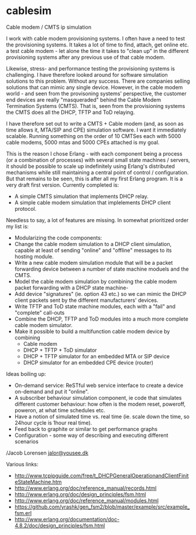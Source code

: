 cablesim
========

Cable modem / CMTS ip simulation

I work with cable modem provisioning systems. I often have a need to test the 
provisioning systems. It takes a lot of time to find, attach, get online etc.
a test cable modem - let alone the time it takes to "clean up" in the 
different provisioning systems after any previous use of that cable modem.

Likewise, stress- and performance testing the provisioning systems is challenging.
I have therefore looked around for software simulation solutions to this problem.
Without any success. There are companies selling solutions that can mimic any
single device. However, in the cable modem world - and seen from the provisoning
systems' perspective, the customer end devices are really "masqueraded" behind
the Cable Modem Termination Systems (CMTS). That is, seen from the provisioning
systems the CMTS does all the DHCP, TFTP and ToD relaying. 

I have therefore set out to write a CMTS + Cable modem (and, as soon as time allows
it, MTA/SIP and CPE) simulation software. I want it immediately scalable. Running
something on the order of 10 CMTSes each with 5000 cable modems, 5000 mtas and
5000 CPEs attached is my goal.

This is the reason I chose Erlang - with each component being a process (or a combination
of processes) with several small state machines / servers, it should be possible to
scale up indefinitely using Erlang's distributed mechanisms while still maintaining
a central point of control / configuration. But that remains to be seen, this is after
all my first Erlang program. It is a very draft first version. Currently completed is:

- A simple CMTS simulation that implements DHCP relay.
- A simple cable modem simulation that implelements DHCP client protocol.

Needless to say, a lot of features are missing. In somewhat prioritized order my list is:

- Modularizing the code components:
- Change the cable modem simulation to a DHCP client simulation, capable at least of sending
  "online" and "offline" messages to its hosting module.
- Write a new cable modem simulation module that will be a packet forwarding device between
  a number of state machine moduels and the CMTS.
- Model the cable modem simulation by combining the cable modem packet forwarding with a
  DHCP state machine-
- Add device "signatures" (ie. option 43 etc.) so we can mimic the DHCP client packets sent
  by the different manufacturers' devices.
- Write TFTP and ToD state machine modules, each with a "fail" and "complete" call-outs
- Combine the DHCP, TFTP and ToD modules into a much more complete cable modem simulator.
- Make it possible to build a multifunction cable modem device by combining
   - Cable modem
   - DHCP + TFTP + ToD simulator
   - DHCP + TFTP simulator for an embedded MTA or SIP device
   - DHCP simulator for an embedded CPE device (router)

Ideas boiling up:
- On-demand service: ReSTful web service interface to create a device on-demand and 
  put it "online".
- A subscriber behaviour simulation component, ie code that simulates different 
  customer behaviour: how often is the modem reset, poweroff, poweron, at what time 
  schedules etc.
- Have a notion of simulated time vs. real time (ie. scale down the time, so 24hour cycle 
  is 1hour real time).
- Feed back to graphite or similar to get performance graphs
- Configuration - some way of describing and executing different scenarios

/Jacob Lorensen
<jalor@yousee.dk>

Various links:
- http://www.tcpipguide.com/free/t_DHCPGeneralOperationandClientFiniteStateMachine.htm
- http://www.erlang.org/doc/reference_manual/records.html
- http://www.erlang.org/doc/design_principles/fsm.html
- http://www.erlang.org/doc/reference_manual/modules.html
- https://github.com/yrashk/gen_fsm2/blob/master/example/src/example_fsm.erl
- http://www.erlang.org/documentation/doc-4.8.2/doc/design_principles/fsm.html

